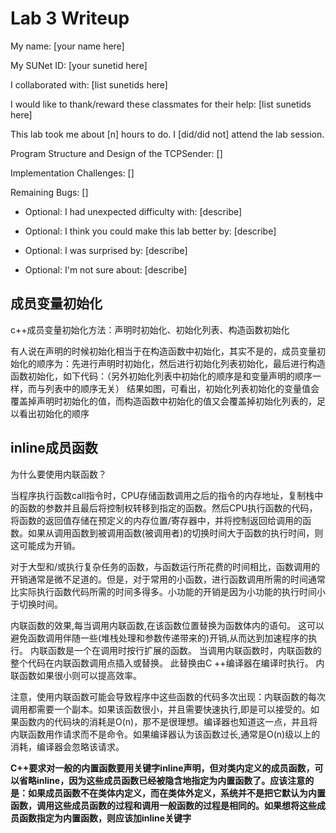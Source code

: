 Lab 3 Writeup
=============

My name: [your name here]

My SUNet ID: [your sunetid here]

I collaborated with: [list sunetids here]

I would like to thank/reward these classmates for their help: [list sunetids here]

This lab took me about [n] hours to do. I [did/did not] attend the lab session.

Program Structure and Design of the TCPSender:
[]

Implementation Challenges:
[]

Remaining Bugs:
[]

- Optional: I had unexpected difficulty with: [describe]

- Optional: I think you could make this lab better by: [describe]

- Optional: I was surprised by: [describe]

- Optional: I'm not sure about: [describe]


## 成员变量初始化
c++成员变量初始化方法：声明时初始化、初始化列表、构造函数初始化

有人说在声明的时候初始化相当于在构造函数中初始化，其实不是的，成员变量初始化的顺序为：先进行声明时初始化，然后进行初始化列表初始化，最后进行构造函数初始化，如下代码：（另外初始化列表中初始化的顺序是和变量声明的顺序一样，而与列表中的顺序无关）
结果如图，可看出，初始化列表初始化的变量值会覆盖掉声明时初始化的值，而构造函数中初始化的值又会覆盖掉初始化列表的，足以看出初始化的顺序

## inline成员函数
为什么要使用内联函数？

当程序执行函数call指令时，CPU存储函数调用之后的指令的内存地址，复制栈中的函数的参数并且最后将控制权转移到指定的函数。然后CPU执行函数的代码，将函数的返回值存储在预定义的内存位置/寄存器中，并将控制返回给调用的函数。如果从调用函数到被调用函数(被调用者)的切换时间大于函数的执行时间，则这可能成为开销。

对于大型和/或执行复杂任务的函数，与函数运行所花费的时间相比，函数调用的开销通常是微不足道的。但是，对于常用的小函数，进行函数调用所需的时间通常比实际执行函数代码所需的时间多得多。小功能的开销是因为小功能的执行时间小于切换时间。

内联函数的效果,每当调用内联函数,在该函数位置替换为函数体内的语句。 这可以避免函数调用伴随一些(堆栈处理和参数传递带来的)开销,从而达到加速程序的执行。 内联函数是一个在调用时按行扩展的函数。 当调用内联函数时，内联函数的整个代码在内联函数调用点插入或替换。 此替换由C ++编译器在编译时执行。 内联函数如果很小则可以提高效率。

注意，使用内联函数可能会导致程序中这些函数的代码多次出现：内联函数的每次调用都需要一个副本。如果该函数很小，并且需要快速执行,即是可以接受的。如果函数内的代码块的消耗是O(n)，那不是很理想。编译器也知道这一点，并且将内联函数用作请求而不是命令。如果编译器认为该函数过长,通常是O(n)级以上的消耗，编译器会忽略该请求。

**C++要求对一般的内置函数要用关键字inline声明，但对类内定义的成员函数，可以省略inline，因为这些成员函数已经被隐含地指定为内置函数了。应该注意的是：如果成员函数不在类体内定义，而在类体外定义，系统并不是把它默认为内置函数，调用这些成员函数的过程和调用一般函数的过程是相同的。如果想将这些成员函数指定为内置函数，则应该加inline关键字**